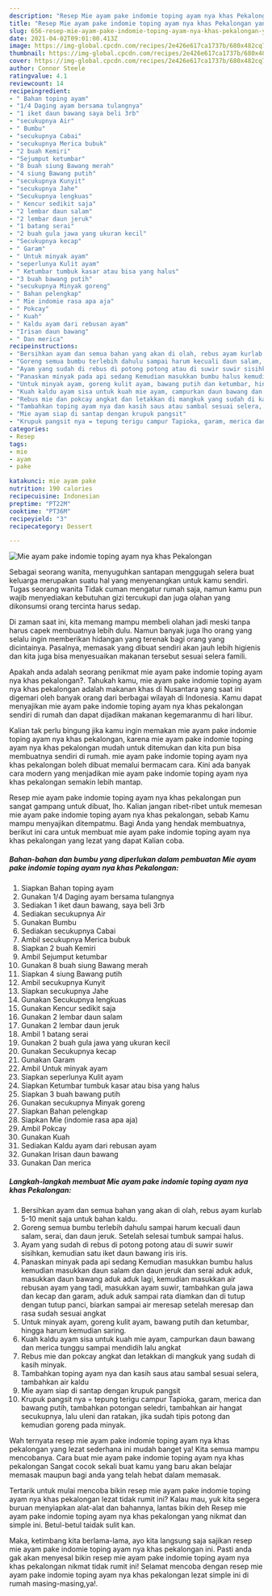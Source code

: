```yaml
---
description: "Resep Mie ayam pake indomie toping ayam nya khas Pekalongan yang enak dan Mudah Dibuat"
title: "Resep Mie ayam pake indomie toping ayam nya khas Pekalongan yang enak dan Mudah Dibuat"
slug: 656-resep-mie-ayam-pake-indomie-toping-ayam-nya-khas-pekalongan-yang-enak-dan-mudah-dibuat
date: 2021-04-02T09:01:00.413Z
image: https://img-global.cpcdn.com/recipes/2e426e617ca1737b/680x482cq70/mie-ayam-pake-indomie-toping-ayam-nya-khas-pekalongan-foto-resep-utama.jpg
thumbnail: https://img-global.cpcdn.com/recipes/2e426e617ca1737b/680x482cq70/mie-ayam-pake-indomie-toping-ayam-nya-khas-pekalongan-foto-resep-utama.jpg
cover: https://img-global.cpcdn.com/recipes/2e426e617ca1737b/680x482cq70/mie-ayam-pake-indomie-toping-ayam-nya-khas-pekalongan-foto-resep-utama.jpg
author: Connor Steele
ratingvalue: 4.1
reviewcount: 14
recipeingredient:
- " Bahan toping ayam"
- "1/4 Daging ayam bersama tulangnya"
- "1 iket daun bawang saya beli 3rb"
- "secukupnya Air"
- " Bumbu"
- "secukupnya Cabai"
- "secukupnya Merica bubuk"
- "2 buah Kemiri"
- "Sejumput ketumbar"
- "8 buah siung Bawang merah"
- "4 siung Bawang putih"
- "secukupnya Kunyit"
- "secukupnya Jahe"
- "Secukupnya lengkuas"
- " Kencur sedikit saja"
- "2 lembar daun salam"
- "2 lembar daun jeruk"
- "1 batang serai"
- "2 buah gula jawa yang ukuran kecil"
- "Secukupnya kecap"
- " Garam"
- " Untuk minyak ayam"
- "seperlunya Kulit ayam"
- " Ketumbar tumbuk kasar atau bisa yang halus"
- "3 buah bawang putih"
- "secukupnya Minyak goreng"
- " Bahan pelengkap"
- " Mie indomie rasa apa aja"
- " Pokcay"
- " Kuah"
- " Kaldu ayam dari rebusan ayam"
- "Irisan daun bawang"
- " Dan merica"
recipeinstructions:
- "Bersihkan ayam dan semua bahan yang akan di olah, rebus ayam kurlab 5-10 menit saja untuk bahan kaldu."
- "Goreng semua bumbu terlebih dahulu sampai harum kecuali daun salam, serai, dan daun jeruk. Setelah selesai tumbuk sampai halus."
- "Ayam yang sudah di rebus di potong potong atau di suwir suwir sisihkan, kemudian satu iket daun bawang iris iris."
- "Panaskan minyak pada api sedang Kemudian masukkan bumbu halus kemudian masukkan daun salam dan daun jeruk dan serai aduk aduk, masukkan daun bawang aduk aduk lagi, kemudian masukkan air rebusan ayam yang tadi, masukkan ayam suwir, tambahkan gula jawa dan kecap dan garam, aduk aduk sampai rata diamkan dan di tutup dengan tutup panci, biarkan sampai air meresap setelah meresap dan rasa sudah sesuai angkat"
- "Untuk minyak ayam, goreng kulit ayam, bawang putih dan ketumbar, hingga harum kemudian saring."
- "Kuah kaldu ayam sisa untuk kuah mie ayam, campurkan daun bawang dan merica tunggu sampai mendidih lalu angkat"
- "Rebus mie dan pokcay angkat dan letakkan di mangkuk yang sudah di kasih minyak."
- "Tambahkan toping ayam nya dan kasih saus atau sambal sesuai selera, tambahkan air kaldu"
- "Mie ayam siap di santap dengan krupuk pangsit"
- "Krupuk pangsit nya = tepung terigu campur Tapioka, garam, merica dan bawang putih, tambahkan potongan seledri, tambahkan air hangat secukupnya, lalu uleni dan ratakan, jika sudah tipis potong dan kemudian goreng pada minyak."
categories:
- Resep
tags:
- mie
- ayam
- pake

katakunci: mie ayam pake 
nutrition: 190 calories
recipecuisine: Indonesian
preptime: "PT22M"
cooktime: "PT36M"
recipeyield: "3"
recipecategory: Dessert

---
```



![Mie ayam pake indomie toping ayam nya khas Pekalongan](https://img-global.cpcdn.com/recipes/2e426e617ca1737b/680x482cq70/mie-ayam-pake-indomie-toping-ayam-nya-khas-pekalongan-foto-resep-utama.jpg)

Sebagai seorang wanita, menyuguhkan santapan menggugah selera buat keluarga merupakan suatu hal yang menyenangkan untuk kamu sendiri. Tugas seorang  wanita Tidak cuman mengatur rumah saja, namun kamu pun wajib menyediakan kebutuhan gizi tercukupi dan juga olahan yang dikonsumsi orang tercinta harus sedap.

Di zaman  saat ini, kita memang mampu membeli olahan jadi meski tanpa harus capek membuatnya lebih dulu. Namun banyak juga lho orang yang selalu ingin memberikan hidangan yang terenak bagi orang yang dicintainya. Pasalnya, memasak yang dibuat sendiri akan jauh lebih higienis dan kita juga bisa menyesuaikan makanan tersebut sesuai selera famili. 



Apakah anda adalah seorang penikmat mie ayam pake indomie toping ayam nya khas pekalongan?. Tahukah kamu, mie ayam pake indomie toping ayam nya khas pekalongan adalah makanan khas di Nusantara yang saat ini digemari oleh banyak orang dari berbagai wilayah di Indonesia. Kamu dapat menyajikan mie ayam pake indomie toping ayam nya khas pekalongan sendiri di rumah dan dapat dijadikan makanan kegemaranmu di hari libur.

Kalian tak perlu bingung jika kamu ingin memakan mie ayam pake indomie toping ayam nya khas pekalongan, karena mie ayam pake indomie toping ayam nya khas pekalongan mudah untuk ditemukan dan kita pun bisa membuatnya sendiri di rumah. mie ayam pake indomie toping ayam nya khas pekalongan boleh dibuat memalui bermacam cara. Kini ada banyak cara modern yang menjadikan mie ayam pake indomie toping ayam nya khas pekalongan semakin lebih mantap.

Resep mie ayam pake indomie toping ayam nya khas pekalongan pun sangat gampang untuk dibuat, lho. Kalian jangan ribet-ribet untuk memesan mie ayam pake indomie toping ayam nya khas pekalongan, sebab Kamu mampu menyajikan ditempatmu. Bagi Anda yang hendak membuatnya, berikut ini cara untuk membuat mie ayam pake indomie toping ayam nya khas pekalongan yang lezat yang dapat Kalian coba.

<!--inarticleads1-->

##### Bahan-bahan dan bumbu yang diperlukan dalam pembuatan Mie ayam pake indomie toping ayam nya khas Pekalongan:

1. Siapkan  Bahan toping ayam
1. Gunakan 1/4 Daging ayam bersama tulangnya
1. Sediakan 1 iket daun bawang, saya beli 3rb
1. Sediakan secukupnya Air
1. Gunakan  Bumbu
1. Sediakan secukupnya Cabai
1. Ambil secukupnya Merica bubuk
1. Siapkan 2 buah Kemiri
1. Ambil Sejumput ketumbar
1. Gunakan 8 buah siung Bawang merah
1. Siapkan 4 siung Bawang putih
1. Ambil secukupnya Kunyit
1. Siapkan secukupnya Jahe
1. Gunakan Secukupnya lengkuas
1. Gunakan  Kencur sedikit saja
1. Gunakan 2 lembar daun salam
1. Gunakan 2 lembar daun jeruk
1. Ambil 1 batang serai
1. Gunakan 2 buah gula jawa yang ukuran kecil
1. Gunakan Secukupnya kecap
1. Gunakan  Garam
1. Ambil  Untuk minyak ayam
1. Siapkan seperlunya Kulit ayam
1. Siapkan  Ketumbar tumbuk kasar atau bisa yang halus
1. Siapkan 3 buah bawang putih
1. Gunakan secukupnya Minyak goreng
1. Siapkan  Bahan pelengkap
1. Siapkan  Mie (indomie rasa apa aja)
1. Ambil  Pokcay
1. Gunakan  Kuah
1. Sediakan  Kaldu ayam dari rebusan ayam
1. Gunakan Irisan daun bawang
1. Gunakan  Dan merica




<!--inarticleads2-->

##### Langkah-langkah membuat Mie ayam pake indomie toping ayam nya khas Pekalongan:

1. Bersihkan ayam dan semua bahan yang akan di olah, rebus ayam kurlab 5-10 menit saja untuk bahan kaldu.
1. Goreng semua bumbu terlebih dahulu sampai harum kecuali daun salam, serai, dan daun jeruk. Setelah selesai tumbuk sampai halus.
1. Ayam yang sudah di rebus di potong potong atau di suwir suwir sisihkan, kemudian satu iket daun bawang iris iris.
1. Panaskan minyak pada api sedang Kemudian masukkan bumbu halus kemudian masukkan daun salam dan daun jeruk dan serai aduk aduk, masukkan daun bawang aduk aduk lagi, kemudian masukkan air rebusan ayam yang tadi, masukkan ayam suwir, tambahkan gula jawa dan kecap dan garam, aduk aduk sampai rata diamkan dan di tutup dengan tutup panci, biarkan sampai air meresap setelah meresap dan rasa sudah sesuai angkat
1. Untuk minyak ayam, goreng kulit ayam, bawang putih dan ketumbar, hingga harum kemudian saring.
1. Kuah kaldu ayam sisa untuk kuah mie ayam, campurkan daun bawang dan merica tunggu sampai mendidih lalu angkat
1. Rebus mie dan pokcay angkat dan letakkan di mangkuk yang sudah di kasih minyak.
1. Tambahkan toping ayam nya dan kasih saus atau sambal sesuai selera, tambahkan air kaldu
1. Mie ayam siap di santap dengan krupuk pangsit
1. Krupuk pangsit nya = tepung terigu campur Tapioka, garam, merica dan bawang putih, tambahkan potongan seledri, tambahkan air hangat secukupnya, lalu uleni dan ratakan, jika sudah tipis potong dan kemudian goreng pada minyak.




Wah ternyata resep mie ayam pake indomie toping ayam nya khas pekalongan yang lezat sederhana ini mudah banget ya! Kita semua mampu mencobanya. Cara buat mie ayam pake indomie toping ayam nya khas pekalongan Sangat cocok sekali buat kamu yang baru akan belajar memasak maupun bagi anda yang telah hebat dalam memasak.

Tertarik untuk mulai mencoba bikin resep mie ayam pake indomie toping ayam nya khas pekalongan lezat tidak rumit ini? Kalau mau, yuk kita segera buruan menyiapkan alat-alat dan bahannya, lantas bikin deh Resep mie ayam pake indomie toping ayam nya khas pekalongan yang nikmat dan simple ini. Betul-betul taidak sulit kan. 

Maka, ketimbang kita berlama-lama, ayo kita langsung saja sajikan resep mie ayam pake indomie toping ayam nya khas pekalongan ini. Pasti anda gak akan menyesal bikin resep mie ayam pake indomie toping ayam nya khas pekalongan nikmat tidak rumit ini! Selamat mencoba dengan resep mie ayam pake indomie toping ayam nya khas pekalongan lezat simple ini di rumah masing-masing,ya!.


